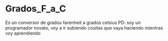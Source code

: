 # Grados_F_a_C
Es un conversor de grados farenheit a grados celsius 
PD: soy un programador novato, voy a ir subiendo cositas que vaya haciendo mientras voy aprendiendo
